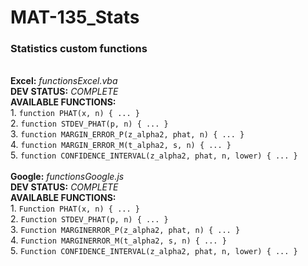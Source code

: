 # MAT-135_Stats
### Statistics custom functions

<br/>**Excel:** *functionsExcel.vba*<br />
**DEV STATUS:** *COMPLETE*<br />
**AVAILABLE FUNCTIONS:**<br />
    1. `function PHAT(x, n) { ... }`  
    2. `function STDEV_PHAT(p, n) { ... }`  
    3. `function MARGIN_ERROR_P(z_alpha2, phat, n) { ... }`  
    4. `function MARGIN_ERROR_M(t_alpha2, s, n) { ... }`  
    5. `function CONFIDENCE_INTERVAL(z_alpha2, phat, n, lower) { ... }`  
<br />**Google:** *functionsGoogle.js*<br />
**DEV STATUS:** *COMPLETE*<br />
**AVAILABLE FUNCTIONS:**<br />
    1. `Function PHAT(x, n) { ... }`  
    2. `Function STDEV_PHAT(p, n) { ... }`  
    3. `Function MARGINERROR_P(z_alpha2, phat, n) { ... }`  
    4. `Function MARGINERROR_M(t_alpha2, s, n) { ... }`  
    5. `Function CONFIDENCE_INTERVAL(z_alpha2, phat, n, lower) { ... }`  
